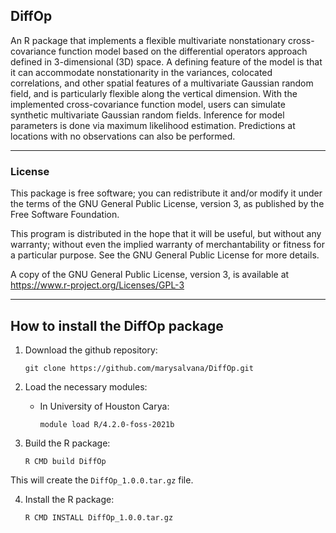 ## DiffOp

An R package that implements a flexible multivariate
  nonstationary cross-covariance function model based on the differential
  operators approach defined in 3-dimensional (3D) space. A defining
  feature of the model is that it can accommodate nonstationarity in the
  variances, colocated correlations, and other spatial features of a
  multivariate Gaussian random field, and is particularly flexible along
  the vertical dimension. With the implemented cross-covariance function
  model, users can simulate synthetic multivariate Gaussian random fields.
  Inference for model parameters is done via maximum likelihood estimation.
  Predictions at locations with no observations can also be performed.

---

### License

This package is free software; you can redistribute it and/or modify it
under the terms of the GNU General Public License, version 3, as
published by the Free Software Foundation.

This program is distributed in the hope that it will be useful, but
without any warranty; without even the implied warranty of
merchantability or fitness for a particular purpose.  See the GNU
General Public License for more details.

A copy of the GNU General Public License, version 3, is available at
<https://www.r-project.org/Licenses/GPL-3>

---

## How to install the DiffOp package

1. Download the github repository:
     ```
     git clone https://github.com/marysalvana/DiffOp.git
     ```

2. Load the necessary modules:
   + In University of Houston Carya:
     ```
     module load R/4.2.0-foss-2021b
     ```

3. Build the R package:
     ```
     R CMD build DiffOp
     ```
This will create the `DiffOp_1.0.0.tar.gz` file.

4. Install the R package:
     ```
     R CMD INSTALL DiffOp_1.0.0.tar.gz
     ```
